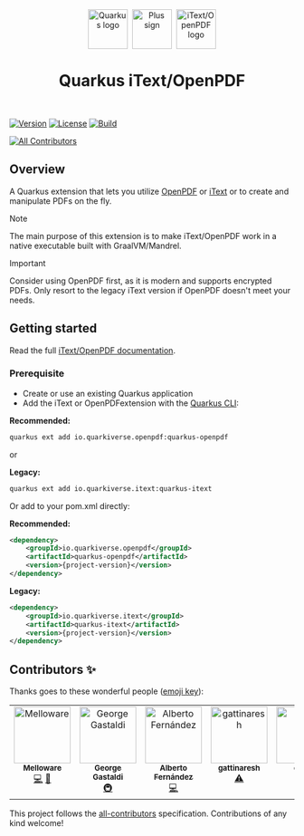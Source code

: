 <div align="center">
  <div style="display: flex; align-items: center; justify-content: center; gap: 8px;">
    <img src="https://raw.githubusercontent.com/quarkiverse/.github/main/assets/images/quarkus.svg" alt="Quarkus logo" style="height: 70px; width: auto;">
    <img src="https://raw.githubusercontent.com/quarkiverse/.github/main/assets/images/plus-sign.svg" alt="Plus sign" style="height: 70px; width: auto;">
    <img src="https://upload.wikimedia.org/wikipedia/commons/thumb/8/87/PDF_file_icon.svg/195px-PDF_file_icon.svg.png" alt="iText/OpenPDF logo" style="height: 70px; width: auto;">
  </div>

  <h1>Quarkus iText/OpenPDF</h1>
</div>
<br>

[![Version](https://img.shields.io/maven-central/v/io.quarkiverse.itext/quarkus-itext?logo=apache-maven&style=flat-square)](https://search.maven.org/artifact/io.quarkiverse.itext/quarkus-itext)
[![License](https://img.shields.io/badge/License-Apache%202.0-blue.svg?style=flat-square)](https://opensource.org/licenses/Apache-2.0)
[![Build](https://github.com/quarkiverse/quarkus-itext/actions/workflows/build.yml/badge.svg)](https://github.com/quarkiverse/quarkus-itext/actions/workflows/build.yml)

<!-- ALL-CONTRIBUTORS-BADGE:START - Do not remove or modify this section -->
[![All Contributors](https://img.shields.io/badge/all_contributors-6-orange.svg?style=flat-square)](#contributors-)
<!-- ALL-CONTRIBUTORS-BADGE:END -->

## Overview

A Quarkus extension that lets you utilize [OpenPDF](https://github.com/LibrePDF/OpenPDF) or [iText](https://itextpdf.com/) or to create and manipulate PDFs on the fly.

> [!NOTE]
> The main purpose of this extension is to make iText/OpenPDF work in a native executable built with GraalVM/Mandrel.

> [!IMPORTANT]
> Consider using OpenPDF first, as it is modern and supports encrypted PDFs. Only resort to the legacy iText version if OpenPDF doesn't meet your needs.

## Getting started

Read the full [iText/OpenPDF documentation](https://docs.quarkiverse.io/quarkus-itext/dev/index.html).

### Prerequisite

* Create or use an existing Quarkus application
* Add the iText or OpenPDFextension with the [Quarkus CLI](https://quarkus.io/guides/cli-tooling):

**Recommended:**
```bash
quarkus ext add io.quarkiverse.openpdf:quarkus-openpdf
```
or 

**Legacy:**
```bash
quarkus ext add io.quarkiverse.itext:quarkus-itext
```

Or add to your pom.xml directly:

**Recommended:**
```xml
<dependency>
    <groupId>io.quarkiverse.openpdf</groupId>
    <artifactId>quarkus-openpdf</artifactId>
    <version>{project-version}</version>
</dependency>
```

**Legacy:**
```xml
<dependency>
    <groupId>io.quarkiverse.itext</groupId>
    <artifactId>quarkus-itext</artifactId>
    <version>{project-version}</version>
</dependency>
```

## Contributors ✨

Thanks goes to these wonderful people ([emoji key](https://allcontributors.org/docs/en/emoji-key)):

<!-- ALL-CONTRIBUTORS-LIST:START - Do not remove or modify this section -->
<!-- prettier-ignore-start -->
<!-- markdownlint-disable -->
<table>
  <tbody>
    <tr>
      <td align="center" valign="top" width="14.28%"><a href="http://melloware.com"><img src="https://avatars.githubusercontent.com/u/4399574?v=4?s=100" width="100px;" alt="Melloware"/><br /><sub><b>Melloware</b></sub></a><br /><a href="https://github.com/quarkiverse/quarkus-itext/commits?author=melloware" title="Code">💻</a> <a href="#maintenance-melloware" title="Maintenance">🚧</a></td>
      <td align="center" valign="top" width="14.28%"><a href="http://gastaldi.wordpress.com"><img src="https://avatars.githubusercontent.com/u/54133?v=4?s=100" width="100px;" alt="George Gastaldi"/><br /><sub><b>George Gastaldi</b></sub></a><br /><a href="#infra-gastaldi" title="Infrastructure (Hosting, Build-Tools, etc)">🚇</a></td>
      <td align="center" valign="top" width="14.28%"><a href="https://github.com/albfernandez"><img src="https://avatars.githubusercontent.com/u/2701620?v=4?s=100" width="100px;" alt="Alberto Fernández"/><br /><sub><b>Alberto Fernández</b></sub></a><br /><a href="https://github.com/quarkiverse/quarkus-itext/commits?author=albfernandez" title="Code">💻</a></td>
      <td align="center" valign="top" width="14.28%"><a href="https://github.com/gattinaresh"><img src="https://avatars.githubusercontent.com/u/30138201?v=4?s=100" width="100px;" alt="gattinaresh"/><br /><sub><b>gattinaresh</b></sub></a><br /><a href="https://github.com/quarkiverse/quarkus-itext/commits?author=gattinaresh" title="Tests">⚠️</a></td>
      <td align="center" valign="top" width="14.28%"><a href="https://github.com/comrt"><img src="https://avatars.githubusercontent.com/u/8274510?v=4?s=100" width="100px;" alt="comrt"/><br /><sub><b>comrt</b></sub></a><br /><a href="#ideas-comrt" title="Ideas, Planning, & Feedback">🤔</a></td>
      <td align="center" valign="top" width="14.28%"><a href="https://github.com/andreasrosdal"><img src="https://avatars.githubusercontent.com/u/41650711?v=4?s=100" width="100px;" alt="Andreas Røsdal"/><br /><sub><b>Andreas Røsdal</b></sub></a><br /><a href="https://github.com/quarkiverse/quarkus-itext/commits?author=andreasrosdal" title="Code">💻</a></td>
    </tr>
  </tbody>
</table>

<!-- markdownlint-restore -->
<!-- prettier-ignore-end -->

<!-- ALL-CONTRIBUTORS-LIST:END -->

This project follows the [all-contributors](https://github.com/all-contributors/all-contributors) specification. Contributions of any kind welcome!

